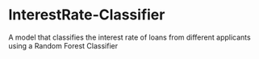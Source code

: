 # InterestRate-Classifier
A model that classifies the interest rate of loans from different applicants using a Random Forest Classifier

